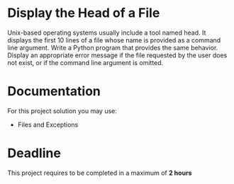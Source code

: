 # Display the Head of a File

Unix-based operating systems usually include a tool named head. It displays the first 10 lines of a file whose name is provided as a command line argument. Write a Python program that provides the same behavior. Display an appropriate error message if the file requested by the user does not exist, or if the command line
argument is omitted.
		 
# Documentation

For this project solution you may use:

- Files and Exceptions

# Deadline

This project requires to be completed in a maximum of **2 hours**